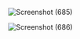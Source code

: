 
![Screenshot (685)](https://user-images.githubusercontent.com/48054246/91445527-dc2d1500-e893-11ea-9065-5ab58394f3f5.png)

![Screenshot (686)](https://user-images.githubusercontent.com/48054246/91445602-f535c600-e893-11ea-8151-2e1a93844d99.png)

